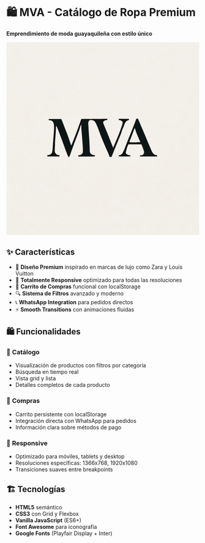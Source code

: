 # 🛍️ MVA - Catálogo de Ropa Premium

**Emprendimiento de moda guayaquileña con estilo único**

![MVA Logo](images/logo%20(1).png)

## ✨ Características

- 🎨 **Diseño Premium** inspirado en marcas de lujo como Zara y Louis Vuitton
- 📱 **Totalmente Responsive** optimizado para todas las resoluciones
- 🛒 **Carrito de Compras** funcional con localStorage
- 🔍 **Sistema de Filtros** avanzado y moderno
- 📞 **WhatsApp Integration** para pedidos directos
- ⚡ **Smooth Transitions** con animaciones fluidas

## 🛍️ Funcionalidades

### 🏪 **Catálogo**
- Visualización de productos con filtros por categoría
- Búsqueda en tiempo real
- Vista grid y lista
- Detalles completos de cada producto

### 🛒 **Compras**
- Carrito persistente con localStorage
- Integración directa con WhatsApp para pedidos
- Información clara sobre métodos de pago

### 📱 **Responsive**
- Optimizado para móviles, tablets y desktop
- Resoluciones específicas: 1366x768, 1920x1080
- Transiciones suaves entre breakpoints

## 🏗️ Tecnologías

- **HTML5** semántico
- **CSS3** con Grid y Flexbox
- **Vanilla JavaScript** (ES6+)
- **Font Awesome** para iconografía
- **Google Fonts** (Playfair Display + Inter)
